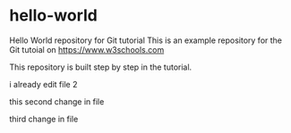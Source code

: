 # hello-world
Hello World repository for Git tutorial
This is an example repository for the Git tutoial on https://www.w3schools.com

This repository is built step by step in the tutorial.

i already edit file 2

this second change in file

third change in file

